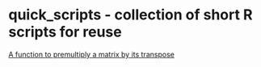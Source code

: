 # quick_scripts - collection of short R scripts for reuse
[A function to premultiply a matrix by its transpose](https://github.com/RQuinn78/quick_scripts/blob/master/XtransposeX)
